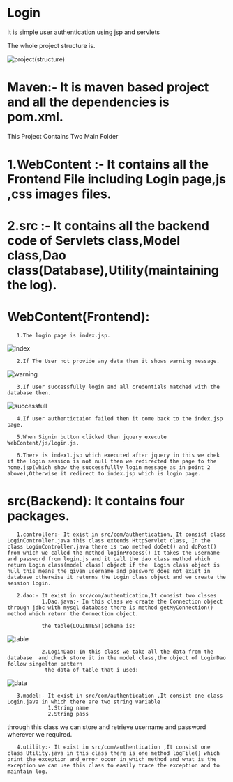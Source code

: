 # Login
It is simple user authentication using jsp and servlets

The whole project structure is.

![project(structure)](https://user-images.githubusercontent.com/66818761/85008948-4c743780-b17b-11ea-86d5-8d9f4b9c4f22.png)
 
 
# Maven:- It is maven based project and all the dependencies is pom.xml.
This Project Contains Two Main Folder 
# 1.WebContent :- It contains all the Frontend File including Login page,js ,css images files.

# 2.src :- It contains all the backend code of Servlets class,Model class,Dao class(Database),Utility(maintaining the log).


# WebContent(Frontend):
       1.The login page is index.jsp.
![Index](https://user-images.githubusercontent.com/66818761/85000724-6ceac480-b170-11ea-9c63-8e1a9bab13a2.png)

       2.If The User not provide any data then it shows warning message.
![warning](https://user-images.githubusercontent.com/66818761/85001474-53964800-b171-11ea-9d67-21133e04ba35.png)
       
       3.If user successfully login and all credentials matched with the database then.
![successfull](https://user-images.githubusercontent.com/66818761/85003042-4e39fd00-b173-11ea-8799-ce271b162d24.png)

       4.If user authentictaion failed then it come back to the index.jsp page.
       
       5.When Signin button clicked then jquery execute WebContent/js/login.js.
       
       6.There is index1.jsp which executed after jquery in this we chek if the login session is not null then we redirected the page to the home.jsp(which show the successfullly login message as in point 2 above),Otherwise it redirect to index.jsp which is login page.
       
 # src(Backend): It contains four packages.
       1.controller:- It exist in src/com/authentication, It consist class LoginController.java this class extends HttpServlet class, In the  class LoginController.java there is two method doGet() and doPost() from which we called the method loginProcess() it takes the username and password from login.js and it call the dao class method which return Login class(model class) object if the  Login class object is null this means the given username and password does not exist in database otherwise it returns the Login class object and we create the session login.
       
       2.dao:- It exist in src/com/authentication,It consist two clsses
               1.Dao.java:- In this class we create the Connection object through jdbc with mysql database there is method getMyConnection() method which return the Connection object.
               
               the table(LOGINTEST)schema is:
 ![table](https://user-images.githubusercontent.com/66818761/85006140-614ecc00-b177-11ea-9914-9f40d01c5ca5.png)
     
               2.LoginDao:-In this class we take all the data from the database  and check store it in the model class,the object of LoginDao follow singelton pattern
                the data of table that i used:
 ![data](https://user-images.githubusercontent.com/66818761/85006960-78da8480-b178-11ea-8b27-34d8920f0146.png)

               
       3.model:- It exist in src/com/authentication ,It consist one class Login.java in which there are two string variable 
                 1.String name
                 2.String pass
 through this class we can store and retrieve username and password wherever we required.
 
       4.utility:- It exist in src/com/authentication ,It consist one class Utility.java in this class there is one method logFile() which print the exception and error occur in which method and what is the exception we can use this class to easily trace the exception and to maintain log.
       
      
